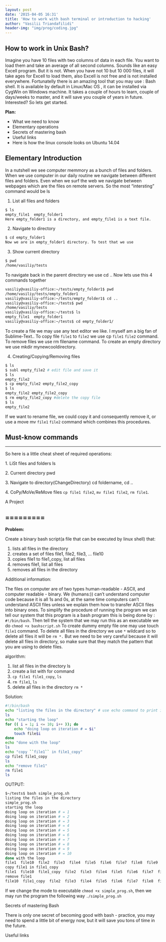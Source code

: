 ```yaml
---
layout: post
date: '2015-04-05 16:31'
title: 'How to work with bash terminal or introduction to hacking'
author: "Vasilii Triandafilidi"
header-img: "img/prog/coding.jpg"
---
```


## How to work in Unix Bash?

  Imagine you have 10 files with two columns of data in each file. You want to load them and take an average of all second columns. Sounds like an easy Excell program. But it is not. When you have not 10 but 10 000 files, it will take ages for Excell to load them, also Excell is not free and is not installed everywhere. Fortunatelly there is an amazing tool that you may use : Bash shell. It is available by default in Linux/Mac OS , it can be installed via CygWin on Windows machine. It takes a couple of hours to learn, couple of days/weeks to master, and it will save you couple of years in future. Interested? So lets get started.

  __Plan:__

  * What we need to know
  * Elementary operations
  * Secrets of mastering bash
  * Useful links
  * Here is how the linux console looks on Ubuntu 14.04

## Elementary Introduction


In a nutshell we see computer memmory as a bunch of files and folders.
When we use computer in our daily routine we navigate between different
files and folders. Even when we surf the web we navigate between
webpages which are the files on remote servers. So the most “intersting”
command would be ls

1.  List all files and folders

```bash
$ ls
empty_file1  empty_folder1
Here empty_folder1 is a directory, and empty_file1 is a text file.
```

2.  Navigate to directory

```bash
$ cd empty_folder1
Now we are in empty_folder1 directory. To test that we use
```

3.  Show current directory

```bash
$ pwd
/home/vasiliy/tests
```

To navigate back in the parent directory we use cd .. Now lets use this
4 commands together

```bash
vasiliy@vasiliy-office:~/tests/empty_folder1$ pwd
/home/vasiliy/tests/empty_folder1
vasiliy@vasiliy-office:~/tests/empty_folder1$ cd ..
vasiliy@vasiliy-office:~/tests$ pwd
/home/vasiliy/tests
vasiliy@vasiliy-office:~/tests$ ls
empty_file1  empty_folder1
vasiliy@vasiliy-office:~/tests$ cd empty_folder1/
```

To create a file we may use any text editor we like. I myself am a big
fan of Sublime-Text.. To copy file `file1` to `file2` we use cp `file1`
`file2` command. To remove files we use rm filename command. To create
an empty directory we use mkdir mynewcooldirectory.

4.  Creating/Copying/Removing files

```bash
$ ls
$ subl empty_file2 # edit file and save it
$ ls
empty_file2
$ cp empty_file2 empty_file2_copy
$ ls
empty_file2 empty_file2_copy
$ rm empty_file2_copy #delete the copy file
$ ls
empty_file2
```

If we want to rename file, we could copy it and consequently remove it,
or use a move mv `file1` `file2` command which combines this procedures.

Must-know commands
------------------

  -----------------------------------------------------------------
  So here is a little cheat sheet of required operations:

  1\. LiSt files and folders ls

  2\. Current directory pwd

  3\. Navigate to directory(ChangeDirectory) cd foldername, cd ..

  4\. CoPy/MoVe/ReMove files `cp file1 file2`, `mv file1 file2`,
  `rm file1`.

  A Project

  =========
  -----------------------------------------------------------------

__Problem:__

Create a binary bash script(a file that can be executed by linux shell)
that:

1.  lists all files in the directory
2.  creates a set of files file1, file2, file3, … file10
3.  copies file1 to file1\_copy, list all files
4.  removes file1, list all files
5.  removes all files in the directory

Additional information:

The files on computer are of two types human-readable - ASCII, and
computer readable - binary. We (humans:)) can’t understand computer code
because it is all 1s and 0s, at the same time computers can’t understand
ASCII files unless we explain them how to transfer ASCII files into
binary ones. To simplify the procedure of running the program we can
tell our system that this program is a bash program this is being done
by : `#!/bin/bash`. Then tell the system that we may run this as an
executable we do `chmod +x bashscript.sh` To create dummy empty file one
may use touch `file1` command. To delete all files in the directory we
use `*` wildcard so to delete all files it will be `rm *.` But we need
to be very careful because it will delete all files in directory, so
make sure that they match the pattern that you are using to delete
files.

algorithm:

1.  list all files in the directory ls
2.  create a list with for command
3.  `cp file1 file1_copy`, `ls`
4.  `rm file1`, `ls`
5.  delete all files in the directory `rm *`

Solution:

```bash
#!/bin/bash
echo "listing the files in the directory" # use echo command to print information in the terminal
ls
echo "starting the loop"
for (( i = 1; i <= 10; i++ )); do
    echo "doing loop on iteration # = $i"
    touch file$i
done
echo "done with the loop"
ls
echo "copy ``file1`` in file1_copy"
cp file1 file1_copy
ls
echo "remove file1"
rm file1
ls
```

OUTPUT:

```bash
$~/tests$ bash simple_prog.sh
listing the files in the directory
simple_prog.sh
starting the loop
doing loop on iteration # = 1
doing loop on iteration # = 2
doing loop on iteration # = 3
doing loop on iteration # = 4
doing loop on iteration # = 5
doing loop on iteration # = 6
doing loop on iteration # = 7
doing loop on iteration # = 8
doing loop on iteration # = 9
doing loop on iteration # = 10
done with the loop
file1  file10  file2  file3  file4  file5  file6  file7  file8  file9  simple_prog.sh
copy file1 in file1_copy
file1  file10  file1_copy  file2  file3  file4  file5  file6  file7  file8  file9  simple_prog.sh
remove file1
file10  file1_copy  file2  file3  file4  file5  file6  file7  file8  file9  simple_prog.sh
```

If we change the mode to executable `chmod +x simple_prog.sh`, then we
may run the program the following way `./simple_prog.sh`

Secrets of mastering Bash

There is only one secret of becoming good with bash - practice, you may
need to spend a little bit of energy now, but it will save you tons of
time in the future.

Useful links

